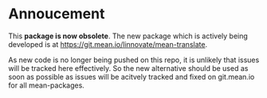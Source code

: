 # Annoucement

This **package is now obsolete**. The new package which is actively being developed is at https://git.mean.io/linnovate/mean-translate.

As new code is no longer being pushed on this repo, it is unlikely that issues will be tracked here effectively. So the new alternative should be used as soon as possible as issues will be acitvely tracked and fixed on git.mean.io for all mean-packages. 
